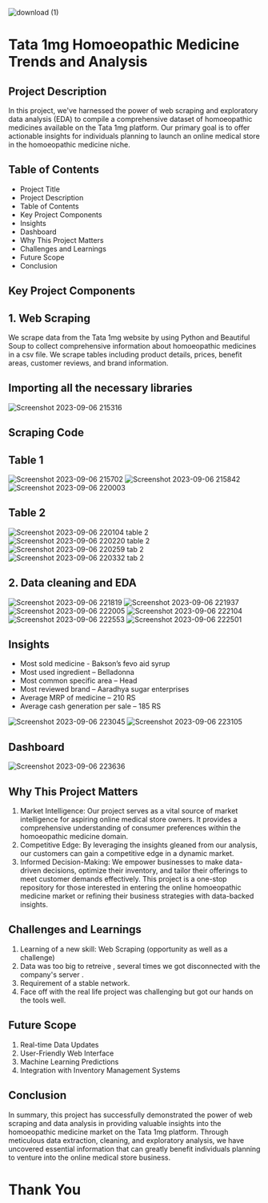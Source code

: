 ![download (1)](https://github.com/Monika-Singh12/1Mg-Homeopathic---project/assets/137449544/06e37232-549c-4066-821b-72f72a095aff)

# Tata 1mg Homoeopathic Medicine Trends and Analysis
## Project Description 
In this project, we've harnessed the power of web scraping and exploratory data analysis (EDA) to compile a comprehensive dataset of homoeopathic medicines available on the Tata 1mg platform. Our primary goal is to offer actionable insights for individuals planning to launch an online medical store in the homoeopathic medicine niche.
## Table of Contents
* Project Title
* Project Description
* Table of Contents
* Key Project Components
* Insights
* Dashboard
* Why This Project Matters
* Challenges and Learnings
* Future Scope
* Conclusion
## Key Project Components
## 1. Web Scraping
We scrape data from the Tata 1mg website by using Python and Beautiful Soup to collect comprehensive information about homoeopathic medicines in a csv file. We scrape tables including product details, prices, benefit areas, customer reviews, and brand information. 
## Importing all the necessary libraries
![Screenshot 2023-09-06 215316](https://github.com/Monika-Singh12/1Mg-Homeopathic---project/assets/137449544/181f40e7-01fa-414c-a192-3178ca9c2714)
## Scraping Code 
## Table 1
![Screenshot 2023-09-06 215702](https://github.com/Monika-Singh12/1Mg-Homeopathic---project/assets/137449544/4da13043-3049-451a-ba74-f7067d46e564)
![Screenshot 2023-09-06 215842](https://github.com/Monika-Singh12/1Mg-Homeopathic---project/assets/137449544/dab821e0-4342-4278-ad0e-5c836fc8d7df)
![Screenshot 2023-09-06 220003](https://github.com/Monika-Singh12/1Mg-Homeopathic---project/assets/137449544/cc1747ed-b40f-4c06-ac92-573ce7bc1140)
## Table 2
![Screenshot 2023-09-06 220104 table 2](https://github.com/Monika-Singh12/1Mg-Homeopathic---project/assets/137449544/fd28aa4d-f75c-442d-b613-ec5478bf70bb)
![Screenshot 2023-09-06 220220 table 2](https://github.com/Monika-Singh12/1Mg-Homeopathic---project/assets/137449544/1b9a1e4d-b27f-427a-b2ba-4b2f4d967603)
![Screenshot 2023-09-06 220259 tab 2](https://github.com/Monika-Singh12/1Mg-Homeopathic---project/assets/137449544/6cf2eef0-fc00-4e26-83a2-3eac5058e5b6)
![Screenshot 2023-09-06 220332 tab 2](https://github.com/Monika-Singh12/1Mg-Homeopathic---project/assets/137449544/a29892a8-7f32-4db9-9790-33d7bf28c48b)
## 2. Data cleaning and EDA
![Screenshot 2023-09-06 221819](https://github.com/Monika-Singh12/1Mg-Homeopathic---project/assets/137449544/160df350-376b-4bc2-a4be-50ac68ed7125)
![Screenshot 2023-09-06 221937](https://github.com/Monika-Singh12/1Mg-Homeopathic---project/assets/137449544/e6428f24-036a-4748-a121-ab1b5d0075e2)
![Screenshot 2023-09-06 222005](https://github.com/Monika-Singh12/1Mg-Homeopathic---project/assets/137449544/47ab3072-ac08-4b6a-b532-2a420dd660e8)
![Screenshot 2023-09-06 222104](https://github.com/Monika-Singh12/1Mg-Homeopathic---project/assets/137449544/189661c5-e127-4cd1-a2a8-9f33c0cab307)
![Screenshot 2023-09-06 222553](https://github.com/Monika-Singh12/1Mg-Homeopathic---project/assets/137449544/eea6d7e8-aa1b-4f9a-8125-289710239b81)
![Screenshot 2023-09-06 222501](https://github.com/Monika-Singh12/1Mg-Homeopathic---project/assets/137449544/5b6228ac-84ae-4703-a26c-99517e193b1b)
## Insights
* Most sold medicine - Bakson’s fevo aid syrup
* Most used ingredient – Belladonna
* Most common specific area – Head
* Most reviewed brand – Aaradhya sugar enterprises
* Average MRP of medicine – 210 RS
* Average cash generation per sale – 185 RS

![Screenshot 2023-09-06 223045](https://github.com/Monika-Singh12/1Mg-Homeopathic---project/assets/137449544/d7f33c18-70d9-43d2-b6f6-e6a36c1f03bb)
![Screenshot 2023-09-06 223105](https://github.com/Monika-Singh12/1Mg-Homeopathic---project/assets/137449544/43111ac3-ef88-49a5-9eb6-7eb99ec3010e)
## Dashboard
![Screenshot 2023-09-06 223636](https://github.com/Monika-Singh12/1Mg-Homeopathic---project/assets/137449544/7aa72e7f-092b-4bfc-b40b-ed78e5048c48)
## Why This Project Matters
1. Market Intelligence: Our project serves as a vital source of market intelligence for aspiring online medical store owners. It provides a comprehensive understanding of consumer preferences within the homoeopathic medicine domain.
2. Competitive Edge: By leveraging the insights gleaned from our analysis, our customers can gain a competitive edge in a dynamic market.
3. Informed Decision-Making: We empower businesses to make data-driven decisions, optimize their inventory, and tailor their offerings to meet customer demands effectively.
This project is a one-stop repository for those interested in entering the online homoeopathic medicine market or refining their business strategies with data-backed insights.
## Challenges and Learnings
1. Learning of a new skill: Web Scraping (opportunity as well as a challenge)
2. Data was too big to retreive , several times we got disconnected with the company's server .
3. Requirement of a stable network.
4. Face off with the real life project was challenging but got our hands on the tools well.
## Future Scope
1. Real-time Data Updates
2. User-Friendly Web Interface
3. Machine Learning Predictions
4. Integration with Inventory Management Systems
## Conclusion
In summary, this project has successfully demonstrated the power of web scraping and data analysis in providing valuable insights into the homoeopathic medicine market on the Tata 1mg platform. Through meticulous data extraction, cleaning, and exploratory analysis, we have uncovered essential information that can greatly benefit individuals planning to venture into the online medical store business.
# Thank You 






